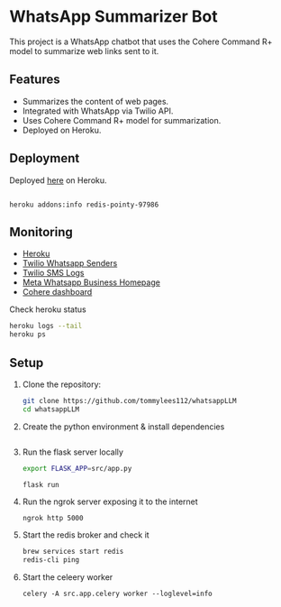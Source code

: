 # WhatsApp Summarizer Bot

This project is a WhatsApp chatbot that uses the Cohere Command R+ model to summarize web links sent to it.

## Features
- Summarizes the content of web pages.
- Integrated with WhatsApp via Twilio API.
- Uses Cohere Command R+ model for summarization.
- Deployed on Heroku.

## Deployment

Deployed [here](https://stormy-fortress-61944-2c1ff9dc107f.herokuapp.com/) on Heroku.
```

heroku addons:info redis-pointy-97986
```

## Monitoring

- [Heroku](https://dashboard.heroku.com/apps/stormy-fortress-61944)
- [Twilio Whatsapp Senders](https://console.twilio.com/us1/develop/sms/senders/whatsapp-senders/XE2357b321ff41b31f05ca6b44fd626c5d)
- [Twilio SMS Logs](https://console.twilio.com/us1/monitor/logs/sms)
- [Meta Whatsapp Business Homepage](https://business.facebook.com/settings/info?business_id=965893078343863)
- [Cohere dashboard](https://dashboard.cohere.com/api-keys)

Check heroku status
```bash
heroku logs --tail
heroku ps
```

## Setup

1. Clone the repository:
   ```bash
   git clone https://github.com/tommylees112/whatsappLLM
   cd whatsappLLM
   ```

2. Create the python environment & install dependencies
   ```
   ```

2. Run the flask server locally
   ```bash
   export FLASK_APP=src/app.py
   
   flask run
   ```

3. Run the ngrok server exposing it to the internet
   ```
   ngrok http 5000
   ```   
   
4. Start the redis broker and check it 
   ```bash
   brew services start redis
   redis-cli ping
   ```

5. Start the celeery worker
   ```
   celery -A src.app.celery worker --loglevel=info
   ```